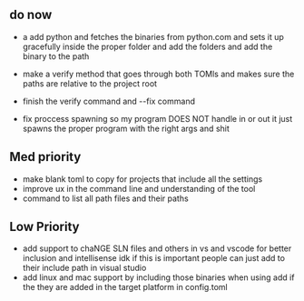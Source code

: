 

## do now
- a add python and fetches the binaries from python.com and sets it up gracefully inside the proper folder and add the folders and add the binary to the path

- make a verify method that goes through both TOMls and makes sure the paths are relative to the project root
- finish the verify command and --fix command


- fix proccess spawning so my program DOES NOT handle in or out it just spawns the proper program with the right args and shit

## Med priority
- make blank toml to copy for projects that include all the settings
- improve ux in the command line and understanding of the tool
- command to list all path files and their paths
## Low Priority
- add support to chaNGE SLN files and others in vs and vscode for better inclusion and intellisense
idk if this is important people can just add to their include path in visual studio
- add linux and mac support by including those binaries when using add if the they are added in the target platform in config.toml

